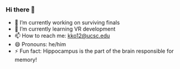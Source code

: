 ### Hi there 👋
- 🔭 I’m currently working on surviving finals
- 🌱 I’m currently learning VR development
- 📫 How to reach me: kko12@ucsc.edu
- 😄 Pronouns: he/him
- ⚡ Fun fact: Hippocampus is the part of the brain responsible for memory!

